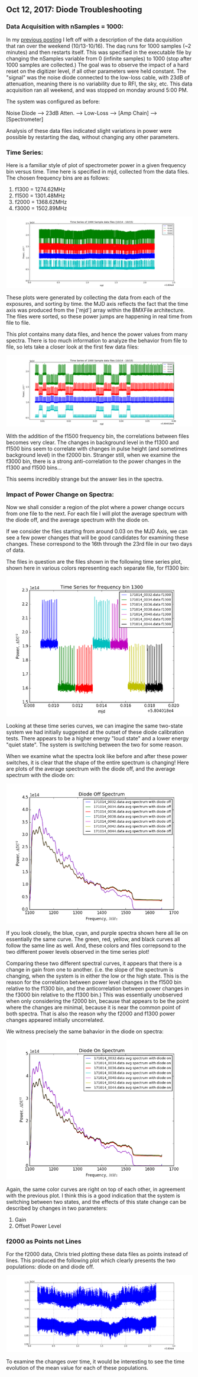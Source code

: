 ## Oct 12, 2017: Diode Troubleshooting

### Data Acquisition with nSamples = 1000:

In my [previous posting](../20171012_DiodeTest) I left off with a description of
the data acquisition that ran over the weekend (10/13-10/16). The daq runs for 1000 samples
(~2 minutes) and then restarts itself. This was specified in the executable file
by changing the nSamples variable from 0 (infinite samples) to 1000 (stop after
1000 samples are collected.) The goal was to observe the impact of a hard reset
on the digitizer level, if all other parameters were held
constant. The "signal" was the noise diode connected to the low-loss cable, with
23dB of attenuation, meaning there is no variability due to RFI, the sky,
etc. This data acquisition ran all weekend, and was stopped on monday around 5:00 PM. 

The system was configured as before:

Noise Diode --> 23dB Atten. --> Low-Loss --> [Amp Chain] --> [Spectrometer]

Analysis of these data files indicated slight variations in power were possible
by restarting the daq, without changing any other parameters.

### Time Series:

Here is a familiar style of plot of spectrometer power in a given frequency bin
versus time. Time here is specified in mjd, collected from the data files. The
chosen frequency bins are as follows:

1) f1300 = 1274.62MHz
2) f1500 = 1301.48MHz
3) f2000 = 1368.62MHz 
4) f3000 = 1502.89MHz

![timeseries](Time_Series_1014_1015.png)

These plots were generated by collecting the data from each of the exposures,
and sorting by time. the MJD axis reflects the fact that the time axis was
produced from the ['mjd'] array within the BMXFile architecture. The files were
sorted, so these power jumps are happening in real time from file to file.

This plot contains many data files, and hence the power values from many
spectra. There is too much information to analyze the behavior from file to
file, so lets take a closer look at the first few data files:

![zoom](ZoomedTS.png)

With the addition of the f1500 frequency bin, the correlations between files
becomes very clear. The changes in background level in the f1300 and f1500 bins
seem to correlate with changes in pulse height (and sometimes background level)
in the f2000 bin. Stranger still, when we examine the f3000 bin, there is a
strong anti-correlation to the power changes in the f1300 and f1500 bins...

This seems incredibly strange but the answer lies in the spectra.

### Impact of Power Change on Spectra:

Now we shall consider a region of the plot where a power change occurs from one
file to the next. For each file I will plot the average spectrum with the diode
off, and the average spectrum with the diode on.

If we consider the files starting from around 0.03 on the MJD Axis, we can see a
few power changes that will be good candidates for examining these changes.
These correspond to the 16th through the 23rd file in our two days of data.

The files in question are the files shown in the following time series plot,
shown here in various colors representing each separate file, for f1300 bin:

![candidate](TSswitching.png)

Looking at these time series curves, we can imagine the same two-state system we had
initially suggested at the outset of these diode calibration tests. There
appears to be a higher energy "loud state" and a lower energy "quiet state". The
system is switching between the two for some reason.

When we examine what the spectra look like before and after these power
switches, it is clear that the shape of the entire spectrum is changing! Here
are plots of the average spectrum with the diode off, and the average spectrum
with the diode on:

![diodeoff](diodeoffspectrum.png)

If you look closely, the blue, cyan, and purple spectra shown here all lie on
essentially the same curve. The green, red, yellow, and black curves all follow
the same line as well. And, these colors and files correpsond to the two
different power levels observed in the time series plot!

Comparing these two different spectral curves, it appears that there is a change
in gain from one to another. (i.e. the slope of the spectrum is changing, when
the system is in either the low or the high state. This is the reason for the
correlation between power level changes in the f1500 bin relative to the f1300
bin, and the anticorrelation between power changes in the f3000 bin relative to
the f1300 bin.) This was essentially unobserved when only considering the f2000
bin, because that appears to be the point where the changes are minimal, because
it is near the common point of both spectra. That is also the reason why the
f2000 and f1300 power changes appeared initially uncorrelated.

We witness precisely the same bahavior in the diode on spectra:

![diodeon](diodeonspectrum.png)

Again, the same color curves are right on top of each other, in agreement with
the previous plot. I think this is a good indication that the system is
switching between two states, and the effects of this state change can be
described by changes in two parameters:

1) Gain
2) Offset Power Level

### f2000 as Points not Lines

For the f2000 data, Chris tried plotting these data files as points instead of
lines. This produced the following plot which clearly presents the two populations:
diode on and diode off.

![points](f2000DataPoints.png)

To examine the changes over time, it would be interesting to see the time
evolution of the mean value for each of these populations.



